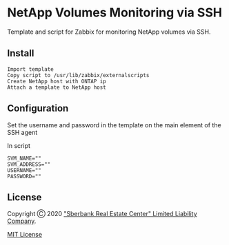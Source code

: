 # NetApp Volumes Monitoring via SSH

Template and script for Zabbix for monitoring NetApp volumes via SSH.

## Install

    Import template
    Copy script to /usr/lib/zabbix/externalscripts
    Create NetApp host with ONTAP ip
    Attach a template to NetApp host

## Configuration
Set the username and password in the template on the main element of the SSH agent

In script

    SVM_NAME=""
    SVM_ADDRESS=""
    USERNAME=""
    PASSWORD=""

## License

Copyright Ⓒ 2020 ["Sberbank Real Estate Center" Limited Liability Company](https://domclick.ru/).

[MIT License](./LICENSE.md)